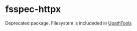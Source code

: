# fsspec-httpx

Deprecated package.
Filesystem is includeded in [UpathTools](https://github.com/phil65/upathtools)
